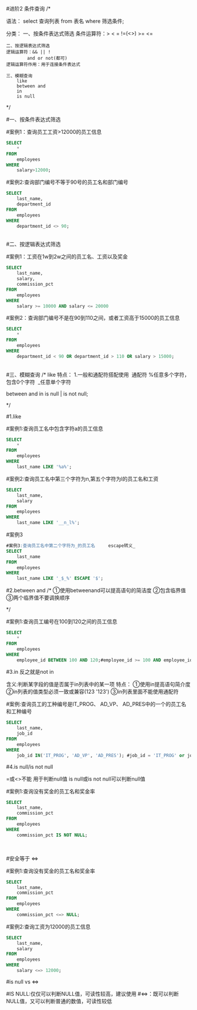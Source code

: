 #进阶2 条件查询
/*

语法：
	select
		查询列表
	from
		表名
	where
		筛选条件;

分类：
	一、按条件表达式筛选
	条件运算符：> < = !=(<>) >= <=
	

	二、按逻辑表达式筛选
	逻辑运算符：&& || !
		    and or not(都可)
	逻辑运算符作用：用于连接条件表达式
	
	三、模糊查询
		like
		between and
		in
		is null
*/

#一、按条件表达式筛选

#案例1：查询员工工资>12000的员工信息

```sql
SELECT
	*
FROM
	employees
WHERE
	salary>12000;
```

#案例2:查询部门编号不等于90号的员工名和部门编号

```sql
SELECT
	last_name,
	department_id
FROM
	employees
WHERE
	department_id <> 90;
```


​	
#二、按逻辑表达式筛选

#案例1：工资在1w到2w之间的员工名、工资以及奖金

```sql
SELECT
	last_name,
	salary,
	commission_pct
FROM
	employees
WHERE
	salary >= 10000 AND salary <= 20000
```

#案例2：查询部门编号不是在90到110之间，或者工资高于15000的员工信息

```sql
SELECT
	*
FROM
	employees
WHERE
	department_id < 90 OR department_id > 110 OR salary > 15000;
```


​	
#三、模糊查询
/*
like
特点：
1.一般和通配符搭配使用
​	通配符
​		%任意多个字符，包含0个字符
​		_任意单个字符

between and
in
is null | is not null;

*/

#1.like

#案例1:查询员工名中包含字符a的员工信息

```sql
SELECT
	*
FROM
	employees
WHERE
	last_name LIKE '%a%';
```

#案例2:查询员工名中第三个字符为n,第五个字符为l的员工名和工资

```sql
SELECT
	last_name,
	salary
FROM
	employees
WHERE
	last_name LIKE '__n_l%';
```

#案例3

```sql
#案例3:查询员工名中第二个字符为_的员工名     escape转义_
SELECT
	last_name
FROM
	employees
WHERE
	last_name LIKE '_$_%' ESCAPE '$';
```

#2.between and
/*
①使用betweenand可以提高语句的简洁度
②包含临界值
③两个临界值不要调换顺序

*/

#案例1:查询员工编号在100到120之间的员工信息

```sql
SELECT
	*
FROM
	employees
WHERE
	employee_id BETWEEN 100 AND 120;#employee_id >= 100 AND employee_id <= 120
```

#3.in  反之就是not in

含义:判断某字段的值是否属于in列表中的某一项
特点：
	①使用in提高语句简介度
	②in列表的值类型必须一致或兼容(123 '123')
	③in列表里面不能使用通配符

#案例:查询员工的工种编号是IT_PROG、 AD_VP、 AD_PRES中的一个的员工名和工种编号

```sql
SELECT
	last_name,
	job_id
FROM
	employees
WHERE
	job_id IN('IT_PROG', 'AD_VP', 'AD_PRES'); #job_id = 'IT_PROG' or job_id = 'AD_VP' or job_id='AD_PRES';
```

#4.is null/is not null

=或<>不能 用于判断null值
is null或is not null可以判断null值



#案例1:查询没有奖金的员工名和奖金率

```sql
SELECT
	last_name,
	commission_pct
FROM
	employees
WHERE
	commission_pct IS NOT NULL;
```

​	

#安全等于  <=>

#案例1:查询没有奖金的员工名和奖金率

```sql
SELECT
	last_name,
	commission_pct
FROM
	employees
WHERE
	commission_pct <=> NULL;
```

#案例2:查询工资为12000的员工信息

```sql
SELECT
	last_name,
	salary
FROM
	employees
WHERE
	salary <=> 12000;
```

#is null vs <=>

#IS NULL:仅仅可以判断NULL值，可读性较高，建议使用
#<=>：既可以判断NULL值，又可以判断普通的数值，可读性较低
